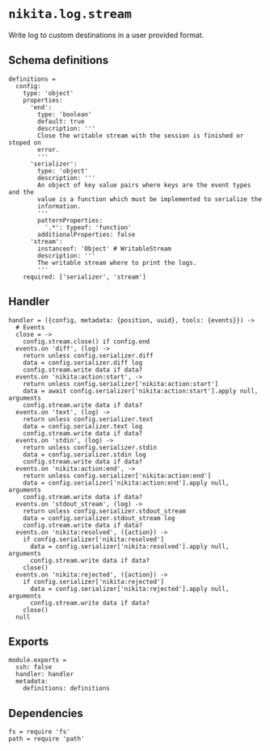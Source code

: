 
# `nikita.log.stream`

Write log to custom destinations in a user provided format.

## Schema definitions

    definitions =
      config:
        type: 'object'
        properties:
          'end':
            type: 'boolean'
            default: true
            description: '''
            Close the writable stream with the session is finished or stoped on
            error.
            '''
          'serializer':
            type: 'object'
            description: '''
            An object of key value pairs where keys are the event types and the
            value is a function which must be implemented to serialize the
            information.
            '''
            patternProperties:
              '.*': typeof: 'function'
            additionalProperties: false
          'stream':
            instanceof: 'Object' # WritableStream
            description: '''
            The writable stream where to print the logs.
            '''
        required: ['serializer', 'stream']

## Handler

    handler = ({config, metadata: {position, uuid}, tools: {events}}) ->
      # Events
      close = ->
        config.stream.close() if config.end
      events.on 'diff', (log) ->
        return unless config.serializer.diff
        data = config.serializer.diff log
        config.stream.write data if data?
      events.on 'nikita:action:start', ->
        return unless config.serializer['nikita:action:start']
        data = await config.serializer['nikita:action:start'].apply null, arguments
        config.stream.write data if data?
      events.on 'text', (log) ->
        return unless config.serializer.text
        data = config.serializer.text log
        config.stream.write data if data?
      events.on 'stdin', (log) ->
        return unless config.serializer.stdin
        data = config.serializer.stdin log
        config.stream.write data if data?
      events.on 'nikita:action:end', ->
        return unless config.serializer['nikita:action:end']
        data = config.serializer['nikita:action:end'].apply null, arguments
        config.stream.write data if data?
      events.on 'stdout_stream', (log) ->
        return unless config.serializer.stdout_stream
        data = config.serializer.stdout_stream log
        config.stream.write data if data?
      events.on 'nikita:resolved', ({action}) ->
        if config.serializer['nikita:resolved']
          data = config.serializer['nikita:resolved'].apply null, arguments
          config.stream.write data if data?
        close()
      events.on 'nikita:rejected', ({action}) ->
        if config.serializer['nikita:rejected']
          data = config.serializer['nikita:rejected'].apply null, arguments
          config.stream.write data if data?
        close()
      null

## Exports

    module.exports =
      ssh: false
      handler: handler
      metadata:
        definitions: definitions

## Dependencies

    fs = require 'fs'
    path = require 'path'

